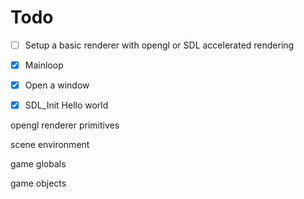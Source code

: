 # Todo

- [ ] Setup a basic renderer with opengl or SDL accelerated rendering

- [x] Mainloop
- [x] Open a window
- [x] SDL_Init Hello world


opengl renderer
primitives



scene environment

game globals

game objects
